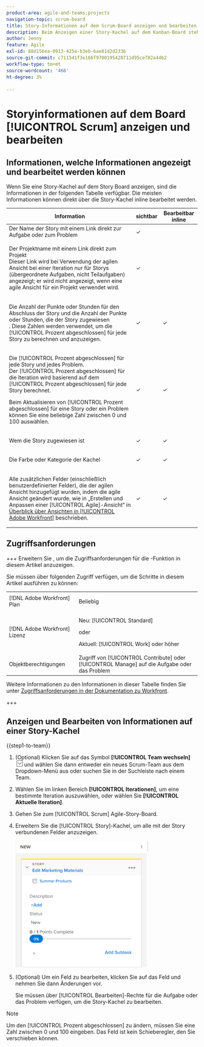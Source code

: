 ```yaml
---
product-area: agile-and-teams;projects
navigation-topic: scrum-board
title: Story-Informationen auf dem Scrum-Board anzeigen und bearbeiten
description: Beim Anzeigen einer Story-Kachel auf dem Kanban-Board stehen bestimmte Informationen zur Inline-Bearbeitung direkt über die Story-Kachel zur Verfügung.
author: Jenny
feature: Agile
exl-id: 88d156ea-0913-425e-b3eb-6ae81d2d2336
source-git-commit: c711541f3e166f9700195420711d95ce782a44b2
workflow-type: tm+mt
source-wordcount: '466'
ht-degree: 3%

---
```


# Storyinformationen auf dem Board [!UICONTROL Scrum] anzeigen und bearbeiten

## Informationen, welche Informationen angezeigt und bearbeitet werden können

Wenn Sie eine Story-Kachel auf dem Story Board anzeigen, sind die Informationen in der folgenden Tabelle verfügbar. Die meisten Informationen können direkt über die Story-Kachel inline bearbeitet werden.

<table style="table-layout:auto"> 
 <col> 
 <col> 
 <col> 
 <thead> 
  <tr> 
   <th><strong>Information</strong> </th> 
   <th><strong>sichtbar</strong> </th> 
   <th><strong>Bearbeitbar inline</strong> </th> 
  </tr> 
 </thead> 
 <tbody> 
  <tr> 
   <td>Der Name der Story mit einem Link direkt zur Aufgabe oder zum Problem</td> 
   <td>✓</td> 
   <td> </td> 
  </tr> 
  <tr> 
   <td> <p>Der Projektname mit einem Link direkt zum Projekt <br>Dieser Link wird bei Verwendung der agilen Ansicht bei einer Iteration nur für Storys (übergeordnete Aufgaben, nicht Teilaufgaben) angezeigt; er wird nicht angezeigt, wenn eine agile Ansicht für ein Projekt verwendet wird.</p> </td> 
   <td>✓ </td> 
   <td> </td> 
  </tr> 
  <tr> 
   <td> <p>Die Anzahl der Punkte oder Stunden für den Abschluss der Story und die Anzahl der Punkte oder Stunden, die der Story zugewiesen <br>. Diese Zahlen werden verwendet, um die [!UICONTROL Prozent abgeschlossen] für jede Story zu berechnen und anzuzeigen.</p> </td> 
   <td>✓</td> 
   <td>✓</td> 
  </tr> 
  <tr> 
   <td> <p>Die [!UICONTROL Prozent abgeschlossen] für jede Story und jedes Problem.<br>Der [!UICONTROL Prozent abgeschlossen] für die Iteration wird basierend auf dem [!UICONTROL Prozent abgeschlossen] für jede Story berechnet.</p> <p>Beim Aktualisieren von [!UICONTROL Prozent abgeschlossen] für eine Story oder ein Problem können Sie eine beliebige Zahl zwischen 0 und 100 auswählen.</p> </td> 
   <td>✓</td> 
   <td>✓</td> 
  </tr> 
  <tr> 
   <td> <p>Wem die Story zugewiesen ist</p> </td> 
   <td>✓</td> 
   <td>✓</td> 
  </tr> 
  <tr> 
   <td> <p>Die Farbe oder Kategorie der Kachel</p> </td> 
   <td>✓</td> 
   <td>✓</td> 
  </tr> 
  <tr> 
   <td> <p>Alle zusätzlichen Felder (einschließlich benutzerdefinierter Felder), die der agilen Ansicht hinzugefügt wurden, indem die agile Ansicht geändert wurde, wie in „Erstellen und Anpassen einer [!UICONTROL Agile]-Ansicht“ in <a href="../../../reports-and-dashboards/reports/reporting-elements/views-overview.md" class="MCXref xref">Überblick über Ansichten in [!UICONTROL Adobe Workfront]</a> beschrieben.</p> </td> 
   <td>✓</td> 
   <td>✓</td> 
  </tr> 
 </tbody> 
</table>

## Zugriffsanforderungen

+++ Erweitern Sie , um die Zugriffsanforderungen für die -Funktion in diesem Artikel anzuzeigen.

Sie müssen über folgenden Zugriff verfügen, um die Schritte in diesem Artikel ausführen zu können:

<table style="table-layout:auto"> 
 <tbody> 
  <tr> 
   <td role="rowheader">[!DNL Adobe Workfront] Plan</td> 
   <td> <p>Beliebig</p> </td> 
  </tr> 
  <tr> 
   <td role="rowheader">[!DNL Adobe Workfront] Lizenz</td> 
   <td> <p>Neu: [!UICONTROL Standard]</p> 
   oder
   <p>Aktuell: [!UICONTROL Work] oder höher</p> </td> 
  </tr>
   <tr> 
   <td role="rowheader">Objektberechtigungen</td> 
   <td>Zugriff von [!UICONTROL Contribute] oder [!UICONTROL Manage] auf die Aufgabe oder das Problem</td> 
  </tr>
 </tbody> 
</table>

Weitere Informationen zu den Informationen in dieser Tabelle finden Sie unter [Zugriffsanforderungen in der Dokumentation zu Workfront](/help/quicksilver/administration-and-setup/add-users/access-levels-and-object-permissions/access-level-requirements-in-documentation.md).

+++

## Anzeigen und Bearbeiten von Informationen auf einer Story-Kachel

{{step1-to-team}}

1. (Optional) Klicken Sie auf das Symbol **[!UICONTROL Team wechseln]** ![Symbol Team wechseln](assets/switch-team-icon.png) und wählen Sie dann entweder ein neues Scrum-Team aus dem Dropdown-Menü aus oder suchen Sie in der Suchleiste nach einem Team.

1. Wählen Sie im linken Bereich **[!UICONTROL Iterationen]**, um eine bestimmte Iteration auszuwählen, oder wählen Sie **[!UICONTROL Aktuelle Iteration]**.

1. Gehen Sie zum [!UICONTROL Scrum] Agile-Story-Board.
1. Erweitern Sie die [!UICONTROL Story]-Kachel, um alle mit der Story verbundenen Felder anzuzeigen.

   ![Story-Karte](assets/agile-storycard-scrum-2021-350x333.png)

1. (Optional) Um ein Feld zu bearbeiten, klicken Sie auf das Feld und nehmen Sie dann Änderungen vor.

   Sie müssen über [!UICONTROL Bearbeiten]-Rechte für die Aufgabe oder das Problem verfügen, um die Story-Kachel zu bearbeiten.

>[!NOTE]
>
>Um den [!UICONTROL Prozent abgeschlossen] zu ändern, müssen Sie eine Zahl zwischen 0 und 100 eingeben. Das Feld ist kein Schieberegler, den Sie verschieben können.
